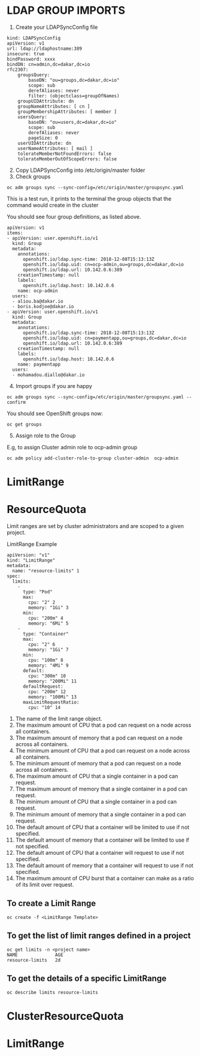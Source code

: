 # LDAP GROUP IMPORTS

1. Create your LDAPSyncConfig file

```
kind: LDAPSyncConfig
apiVersion: v1
url: ldap://ldaphostname:389
insecure: true
bindPassword: xxxx
bindDN: cn=admin,dc=dakar,dc=io
rfc2307:
    groupsQuery:
        baseDN: "ou=groups,dc=dakar,dc=io"
        scope: sub
        derefAliases: never
        filter: (objectclass=groupOfNames)
    groupUIDAttribute: dn
    groupNameAttributes: [ cn ]
    groupMembershipAttributes: [ member ]
    usersQuery:
        baseDN: "ou=users,dc=dakar,dc=io"
        scope: sub
        derefAliases: never
        pageSize: 0
    userUIDAttribute: dn
    userNameAttributes: [ mail ]
    tolerateMemberNotFoundErrors: false
    tolerateMemberOutOfScopeErrors: false
```
2. Copy LDAPSyncConfig into  /etc/origin/master folder
3. Check groups
```
oc adm groups sync --sync-config=/etc/origin/master/groupsync.yaml
```

This is a test run, it prints to the terminal the group objects that the command would create in the cluster

You should see four group definitions, as listed above.

```
apiVersion: v1
items:
- apiVersion: user.openshift.io/v1
  kind: Group
  metadata:
    annotations:
      openshift.io/ldap.sync-time: 2018-12-08T15:13:13Z
      openshift.io/ldap.uid: cn=ocp-admin,ou=groups,dc=dakar,dc=io
      openshift.io/ldap.url: 10.142.0.6:389
    creationTimestamp: null
    labels:
      openshift.io/ldap.host: 10.142.0.6
    name: ocp-admin
  users:
  - aliou.ba@dakar.io
  - boris.kodjoe@dakar.io
- apiVersion: user.openshift.io/v1
  kind: Group
  metadata:
    annotations:
      openshift.io/ldap.sync-time: 2018-12-08T15:13:13Z
      openshift.io/ldap.uid: cn=paymentapp,ou=groups,dc=dakar,dc=io
      openshift.io/ldap.url: 10.142.0.6:389
    creationTimestamp: null
    labels:
      openshift.io/ldap.host: 10.142.0.6
    name: paymentapp
  users:
  - mohamadou.diallo@dakar.io

```

4. Import groups if you are happy
```
oc adm groups sync --sync-config=/etc/origin/master/groupsync.yaml --confirm
```

You should see OpenShift groups now:

```
oc get groups
```
5. Assign role to the Group

E.g, to assign Cluster admin role to ocp-admin group

```
oc adm policy add-cluster-role-to-group cluster-admin  ocp-admin
```

# LimitRange
# ResourceQuota

Limit ranges are set by cluster administrators and are scoped to a given project.

LimitRange  Example
```
apiVersion: "v1"
kind: "LimitRange"
metadata:
  name: "resource-limits" 1
spec:
  limits:
    -
      type: "Pod"
      max:
        cpu: "2" 2
        memory: "1Gi" 3
      min:
        cpu: "200m" 4
        memory: "6Mi" 5
    -
      type: "Container"
      max:
        cpu: "2" 6
        memory: "1Gi" 7
      min:
        cpu: "100m" 8
        memory: "4Mi" 9
      default:
        cpu: "300m" 10
        memory: "200Mi" 11
      defaultRequest:
        cpu: "200m" 12
        memory: "100Mi" 13
      maxLimitRequestRatio:
        cpu: "10" 14
```

 1. The name of the limit range object.
 2. The maximum amount of CPU that a pod can request on a node across all containers.
 3. The maximum amount of memory that a pod can request on a node across all containers.
 4. The minimum amount of CPU that a pod can request on a node across all containers.
 5. The minimum amount of memory that a pod can request on a node across all containers.
 6. The maximum amount of CPU that a single container in a pod can request.
 7. The maximum amount of memory that a single container in a pod can request.
 8. The minimum amount of CPU that a single container in a pod can request.
 9. The minimum amount of memory that a single container in a pod can request.
 10. The default amount of CPU that a container will be limited to use if not specified.
 11. The default amount of memory that a container will be limited to use if not specified.
 12. The default amount of CPU that a container will request to use if not specified.
 13. The default amount of memory that a container will request to use if not specified.
 14. The maximum amount of CPU burst that a container can make as a ratio of its limit over request.


## To create a Limit Range

```
oc create -f <LimitRange Template>
```

## To get the list of limit ranges defined in a project

```
oc get limits -n <project name>
NAME              AGE
resource-limits   2d
```

## To get the details of a specific LimitRange

```
oc describe limits resource-limits
```


# ClusterResourceQuota
# LimitRange
